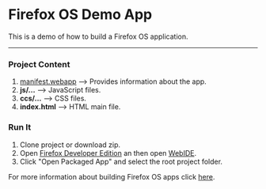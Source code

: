 # Firefox OS Demo App
This is a demo of how to build a Firefox OS application.
___

### Project Content
1. [manifest.webapp](https://developer.mozilla.org/en-US/Apps/Build/Manifest) --> Provides information about the app.
2. **js/...** --> JavaScript files.
3. **ccs/...** --> CSS files.
4. **index.html** --> HTML main file.

### Run It
1. Clone project or download zip.
2. Open [Firefox Developer Edition](https://www.mozilla.org/es-AR/firefox/developer/)  an then open [WebIDE](https://www.mozilla.org/en-US/firefox/developer/).
3. Click "Open Packaged App" and select the root project folder.


For more information about building Firefox OS apps click [here](https://developer.mozilla.org/en-US/Apps/Build/Building_apps_for_Firefox_OS).